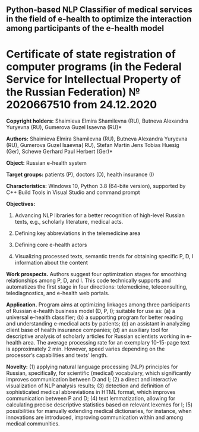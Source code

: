 
## Python-based NLP Classifier of medical services in the field of e-health to optimize the interaction among participants of the e-health model

# Certificate of state registration of computer programs (in the Federal Service for Intellectual Property of the Russian Federation) № 2020667510 from 24.12.2020

**Copyright holders:** Shaimieva Elmira Shamilevna (RU), Butneva Alexandra Yuryevna (RU), Gumerova Guzel Isaevna (RU)*

**Authors:** Shaimieva Elmira Shamilevna (RU), Butneva Alexandra Yuryevna (RU), Gumerova Guzel Isaevna( RU), Stefan Martin Jens Tobias Huesig (Ger), Schewe Gerhard Paul Herbert (Ger)*

**Object:** Russian e-health system

**Target groups:** patients (P), doctors (D), health insurance (I)
	
**Characteristics:** Windows 10, Python 3.8 (64-bite version), supported by C++ Build Tools in Visual Studio and command prompt 

**Objectives:**

1.	Advancing NLP libraries for a better recognition of high-level Russian texts, e.g., scholarly literature, medical acts.

2.	Defining key abbreviations in the telemedicine area

3.	Defining core e-health actors

4.	Visualizing processed texts, semantic trends for obtaining specific P, D, I information about the content

**Work prospects.** Authors suggest four optimization stages for smoothing relationships among P, D, and I. This code technically supports and  automatizes the first stage in four directions: telemedicine, teleconsulting, telediagnostics, and e-health web portals.

**Application.** Program aims at optimizing linkages among three participants of Russian e-health business model (D, P, I); suitable for use as: (a) a universal e-health classifier; (b) a supporting program for better reading and understanding e-medical acts by patients; (c) an assistant in analyzing client base of health insurance companies; (d) an auxiliary tool for descriptive analysis of scholarly articles for Russian scientists working in e-health area. The average processing rate for an exemplary 10-15-page text is approximately 2 min. However, speed varies depending on the processor’s capabilities and texts’ length.

**Novelty:** (1) applying natural language processing (NLP) principles for Russian, specifically, for scientific (medical) vocabulary, which significantly improves communication between D and I; (2) a direct and interactive visualization of NLP analysis results; (3) detection and definition of sophisticated medical abbreviations in HTML format, which improves communication between P and D; (4) text lemmatization, allowing for calculating precise descriptive statistics based on relevant lexemes for I; (5) possibilities for manually extending medical dictionaries, for instance, when innovations are introduced, improving communication within and among medical communities.
